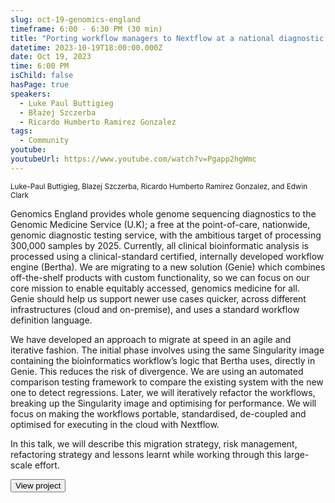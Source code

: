 ```yaml
---
slug: oct-19-genomics-england
timeframe: 6:00 - 6:30 PM (30 min)
title: "Porting workflow managers to Nextflow at a national diagnostic genomics medical service – strategy and learnings"
datetime: 2023-10-19T18:00:00.000Z
date: Oct 19, 2023
time: 6:00 PM
isChild: false
hasPage: true
speakers:
  - Luke Paul Buttigieg
  - Błażej Szczerba
  - Ricardo Humberto Ramirez Gonzalez
tags:
  - Community
youtube:
youtubeUrl: https://www.youtube.com/watch?v=Pgapp2hgWmc
---
```


<div className="mb-4">
  <small className="typo-small">
Luke-Paul Buttigieg, Blazej Szczerba, Ricardo Humberto Ramirez Gonzalez, and Edwin	Clark
  </small>
</div>

Genomics England provides whole genome sequencing diagnostics to the Genomic Medicine Service (U.K); a free at the point-of-care, nationwide, genomic diagnostic testing service, with the ambitious target of processing 300,000 samples by 2025. Currently, all clinical bioinformatic analysis is processed using a clinical-standard certified, internally developed workflow engine (Bertha). We are migrating to a new solution (Genie) which combines off-the-shelf products with custom functionality, so we can focus on our core mission to enable equitably accessed, genomics medicine for all. Genie should help us support newer use cases quicker, across different infrastructures (cloud and on-premise), and uses a standard workflow definition language.

We have developed an approach to migrate at speed in an agile and iterative fashion. The initial phase involves using the same Singularity image containing the bioinformatics workflow’s logic that Bertha uses, directly in Genie. This reduces the risk of divergence. We are using an automated comparison testing framework to compare the existing system with the new one to detect regressions. Later, we will iteratively refactor the workflows, breaking up the Singularity image and optimising for performance. We will focus on making the workflows portable, standardised, de-coupled and optimised for executing in the cloud with Nextflow.

In this talk, we will describe this migration strategy, risk management, refactoring strategy and lessons learnt while working through this large-scale effort.

<div>
  <Button to="https://www.genomicsengland.co.uk/" variant="secondary" size="md" arrow>
    View project
  </Button>
</div>
